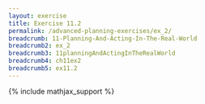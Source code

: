 ```yaml
---
layout: exercise
title: Exercise 11.2
permalink: /advanced-planning-exercises/ex_2/
breadcrumb: 11-Planning-And-Acting-In-The-Real-World
breadcrumb2: ex_2
breadcrumb3: 11planningAndActingInTheRealWorld
breadcrumb4: ch11ex2
breadcrumb5: ex11.2
---
```


{% include mathjax_support %}


